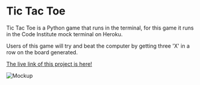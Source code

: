 # Tic Tac Toe 

Tic Tac Toe is a Python game that runs in the terminal, for this game it runs in the Code Institute mock terminal on Heroku.

Users of this game will try and beat the computer by getting three 'X' in a row on the board generated.

[The live link of this project is here!](https://will-tic-tac-toe-d058da233205.herokuapp.com/)

![Mockup](https://github.com/Willr-hawkins/tic-tac-toe/assets/148203271/1bd14d64-287d-4c08-963d-e20071213091)